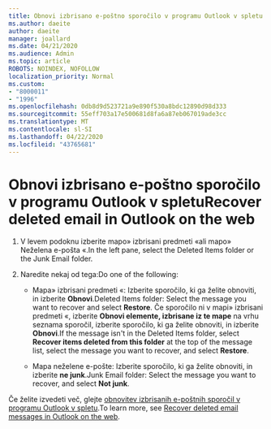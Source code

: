 ```yaml
---
title: Obnovi izbrisano e-poštno sporočilo v programu Outlook v spletu
ms.author: daeite
author: daeite
manager: joallard
ms.date: 04/21/2020
ms.audience: Admin
ms.topic: article
ROBOTS: NOINDEX, NOFOLLOW
localization_priority: Normal
ms.custom:
- "8000011"
- "1996"
ms.openlocfilehash: 0db8d9d523721a9e890f530a8bdc12890d98d333
ms.sourcegitcommit: 55eff703a17e500681d8fa6a87eb067019ade3cc
ms.translationtype: MT
ms.contentlocale: sl-SI
ms.lasthandoff: 04/22/2020
ms.locfileid: "43765681"
---
```

# <a name="recover-deleted-email-in-outlook-on-the-web"></a><span data-ttu-id="ea150-102">Obnovi izbrisano e-poštno sporočilo v programu Outlook v spletu</span><span class="sxs-lookup"><span data-stu-id="ea150-102">Recover deleted email in Outlook on the web</span></span>

1. <span data-ttu-id="ea150-103">V levem podoknu izberite mapo» izbrisani predmeti «ali mapo» Neželena e-pošta «.</span><span class="sxs-lookup"><span data-stu-id="ea150-103">In the left pane, select the Deleted Items folder or the Junk Email folder.</span></span>

2. <span data-ttu-id="ea150-104">Naredite nekaj od tega:</span><span class="sxs-lookup"><span data-stu-id="ea150-104">Do one of the following:</span></span>

    - <span data-ttu-id="ea150-105">Mapa» izbrisani predmeti «: Izberite sporočilo, ki ga želite obnoviti, in izberite **Obnovi**.</span><span class="sxs-lookup"><span data-stu-id="ea150-105">Deleted Items folder: Select the message you want to recover and select **Restore**.</span></span> <span data-ttu-id="ea150-106">Če sporočilo ni v mapi» izbrisani predmeti «, izberite **Obnovi elemente, izbrisane iz te mape** na vrhu seznama sporočil, izberite sporočilo, ki ga želite obnoviti, in izberite **Obnovi**.</span><span class="sxs-lookup"><span data-stu-id="ea150-106">If the message isn't in the Deleted Items folder, select **Recover items deleted from this folder** at the top of the message list, select the message you want to recover, and select **Restore**.</span></span>

    - <span data-ttu-id="ea150-107">Mapa neželene e-pošte: Izberite sporočilo, ki ga želite obnoviti, in izberite **ne junk**.</span><span class="sxs-lookup"><span data-stu-id="ea150-107">Junk Email folder: Select the message you want to recover, and select **Not junk**.</span></span>

<span data-ttu-id="ea150-108">Če želite izvedeti več, glejte [obnovitev izbrisanih e-poštnih sporočil v programu Outlook v spletu](https://support.office.com/article/a8ca78ac-4721-4066-95dd-571842e9fb11).</span><span class="sxs-lookup"><span data-stu-id="ea150-108">To learn more, see [Recover deleted email messages in Outlook on the web](https://support.office.com/article/a8ca78ac-4721-4066-95dd-571842e9fb11).</span></span>